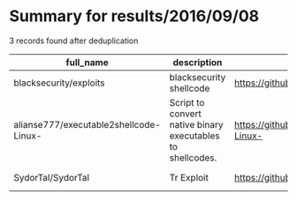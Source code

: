
# Summary for results/2016/09/08
    
3 records found after deduplication

| full_name | description | html_url | matched_list | matched_count | pushed_at | size | stargazers_count | language | forks_count | vul_ids |
|----------------------------------------|------------------------------------------------------------|-----------------------------------------------------------|--------------------------|-----------------|---------------------------|--------|--------------------|------------|---------------|-----------|
| blacksecurity/exploits | blacksecurity shellcode | https://github.com/blacksecurity/exploits | ['exploit', 'shellcode'] | 2 | 2016-09-08 23:12:48+00:00 | 970 | 1 | Ruby | 2 | [] |
| alianse777/executable2shellcode-Linux- | Script to convert native binary executables to shellcodes. | https://github.com/alianse777/executable2shellcode-Linux- | ['shellcode'] | 1 | 2016-09-08 02:52:28+00:00 | 5 | 0 | Python | 0 | [] |
| SydorTal/SydorTal | Tr Exploit | https://github.com/SydorTal/SydorTal | ['exploit'] | 1 | 2016-09-08 17:21:29+00:00 | 0 | 0 | | 0 | [] |
